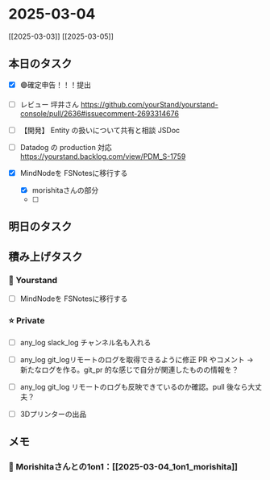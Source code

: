 # 2025-03-04

[[2025-03-03]] [[2025-03-05]]

## 本日のタスク

- [x] 🟣確定申告！！！提出

- [ ] レビュー 坪井さん https://github.com/yourStand/yourstand-console/pull/2636#issuecomment-2693314676
- [ ] 【開発】 Entity の扱いについて共有と相談 JSDoc
- [ ] Datadog の production 対応 https://yourstand.backlog.com/view/PDM_S-1759

- [x] MindNodeを FSNotesに移行する
	- [x] morishitaさんの部分
	- [ ] 

## 明日のタスク



## 積み上げタスク

### 🔵 Yourstand

- [ ] MindNodeを FSNotesに移行する

### ⭐️ Private

- [ ] any_log slack_log チャンネル名も入れる
- [ ] any_log git_logリモートのログを取得できるように修正 PR やコメント -> 新たなログを作る。git_pr 的な感じで自分が関連したものの情報を？
- [ ] any_log git_log リモートのログも反映できているのか確認。pull 後なら大丈夫？

- [ ] 3Dプリンターの出品

## メモ

### 🔵 Morishitaさんとの1on1：[[2025-03-04_1on1_morishita]]
